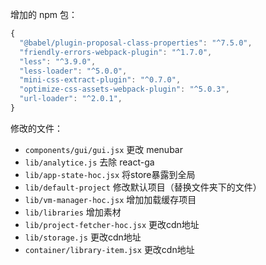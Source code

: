 增加的 npm 包：
```javascript
{
  "@babel/plugin-proposal-class-properties": "^7.5.0",
  "friendly-errors-webpack-plugin": "^1.7.0",
  "less": "^3.9.0",
  "less-loader": "^5.0.0",
  "mini-css-extract-plugin": "^0.7.0",
  "optimize-css-assets-webpack-plugin": "^5.0.3",
  "url-loader": "^2.0.1",
}
```

修改的文件：

- `components/gui/gui.jsx` 更改 menubar
- `lib/analytice.js` 去除 react-ga
- `lib/app-state-hoc.jsx` 将store暴露到全局 
- `lib/default-project` 修改默认项目（替换文件夹下的文件）
- `lib/vm-manager-hoc.jsx` 增加加载缓存项目
- `lib/libraries` 增加素材
- `lib/project-fetcher-hoc.jsx` 更改cdn地址
- `lib/storage.js` 更改cdn地址
- `container/library-item.jsx` 更改cdn地址